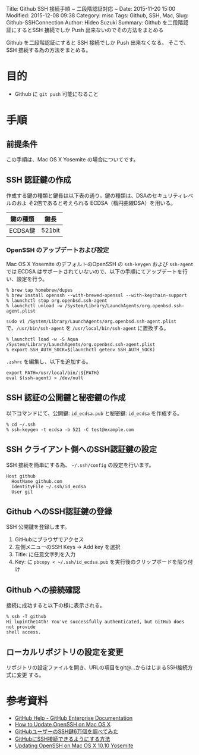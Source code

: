 Title: Github SSH 接続手順 ~ 二段階認証対応 ~
Date: 2015-11-20 15:00
Modified: 2015-12-08 09:38
Category: misc
Tags: Github, SSH, Mac,
Slug: Github-SSHConnection
Author: Hideo Suzuki
Summary: Github を二段階認証にするとSSH 接続でしか Push 出来ないのでその方法をまとめる

Github を二段階認証にすると SSH 接続でしか Push 出来なくなる。
そこで、 SSH 接続する為の方法をまとめる。

# 目的

- Github に `git push` 可能になること

# 手順

## 前提条件

この手順は、Mac OS X Yosemite の場合についてです。

## SSH 認証鍵の作成

作成する鍵の種類と鍵長は以下表の通り。鍵の種類は、DSAのセキュリティレベルのおよ
そ2倍であると考えられる ECDSA（楕円曲線DSA）を用いる。


鍵の種類|鍵長
--------|-----
ECDSA鍵 |521bit

### OpenSSH のアップデートおよび設定

Mac OS X Yosemite のデフォルトのOpenSSH の `ssh-keygen` および `ssh-agent` では
ECDSA はサポートされていないので、以下の手順にてアップデートを行い、設定を行う。

```console
% brew tap homebrew/dupes
% brew install openssh --with-brewed-openssl --with-keychain-support
% launchctl stop org.openbsd.ssh-agent
% launchctl unload -w /System/Library/LaunchAgents/org.openbsd.ssh-agent.plist
```

`sudo vi /System/Library/LaunchAgents/org.openbsd.ssh-agent.plist`
で、`/usr/bin/ssh-agent` を `/usr/local/bin/ssh-agent` に置換する。


```console
% launchctl load -w -S Aqua /System/Library/LaunchAgents/org.openbsd.ssh-agent.plist
% export SSH_AUTH_SOCK=$(launchctl getenv SSH_AUTH_SOCK)
```

`.zshrc` を編集し、以下を追加する。

```vim
export PATH=/usr/local/bin/:${PATH}
eval $(ssh-agent) > /dev/null
```


## SSH 認証の公開鍵と秘密鍵の作成

以下コマンドにて、公開鍵: `id_ecdsa.pub` と秘密鍵: `id_ecdsa` を作成する。

```console
% cd ~/.ssh
% ssh-keygen -t ecdsa -b 521 -C test@example.com
```

## SSH クライアント側へのSSH認証鍵の設定

SSH 接続を簡単にする為、 `~/.ssh/config` の設定を行います。

```vim
Host github
  HostName github.com
  IdentityFile ~/.ssh/id_ecdsa
  User git
```

## Github へのSSH認証鍵の登録

SSH 公開鍵を登録します。

1. GitHubにブラウザでアクセス
1. 左側メニューのSSH Keys -> Add key を選択
1. Title: に任意文字列を入力
1. Key: に `pbcopy < ~/.ssh/id_ecdsa.pub` を実行後のクリップボードを貼り付け

## Github への接続確認

接続に成功すると以下の様に表示される。

```console
% ssh -T github
Hi lupinthe14th! You've successfully authenticated, but GitHub does not provide
shell access.
```

## ローカルリポジトリの設定を変更
リポジトリの設定ファイルを開き、URLの項目をgit@...からはじまるSSH接続方式に変更
する。


# 参考資料

- [GitHub Help - GitHub Enterprise  Documentation](https://help.github.com)
- [How to Update OpenSSH on Mac OS X](http://www.dctrwatson.com/2013/07/how-to-update-openssh-on-mac-os-x/)
- [GitHubユーザーのSSH鍵6万個を調べてみた](http://d.hatena.ne.jp/hnw/20140705)
- [GitHubにSSH接続できるようにする方法](http://qiita.com/katsukii/items/9fd5bbe822904d7cdd0a)
- [Updating OpenSSH on Mac OS X 10.10 Yosemite](https://mochtu.de/2015/01/07/updating-openssh-on-mac-os-x-10-10-yosemite/)
